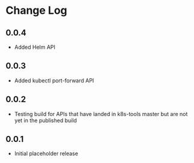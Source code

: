 # Change Log

## 0.0.4

* Added Helm API

## 0.0.3

* Added kubectl port-forward API

## 0.0.2

* Testing build for APIs that have landed in k8s-tools master but are not yet in
  the published build

## 0.0.1

* Initial placeholder release
